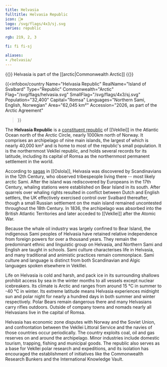 ```yaml
---
title: Helvasia
fulltitle: Helvasia Republic
icon: 🐻‍❄️
logo: /svg/flags/4x3/sj.svg
series: republic

rgb: 219, 2, 3

fi: fi fi-sj

aliases:
- /helvasia/
---
```

{{<note series>}}
 Helvasia is part of the [[arctic|Commonwealth Arctic]]
{{</note>}}

{{<infobox/country
	 Name="Helvasia Republic"
	 RealName="Island of Svalbard"
	 Type="Republic"
	 Commonwealth="Arctic"
	 Flag="/svg/flags/helvasia.svg"
	 SmallFlag="/svg/flags/4x3/sj.svg"
	 Population="32,400"
	 Capital="Romsa"
	 Languages="Northern Sami, English, Norwegian"
	 Area="62,045 km²"
	 Accession="2026, as part of the Arctic Agreement"
 >}}

The <span class="fi fi-sj"></span> **Helvasia Republic** is a [constituent republic](/republics/) of [[Vekllei]] in the Atlantic Ocean north of the Arctic Circle, nearly 1000km north of Norway. It comprises an archipelago of nine main islands, the largest of which is nearly 40,000 km² and is home to most of the republic's small population. It is the northernmost Vekllei republic, and holds several records for its latitude, including its capital of Romsa as the northernmost permanent settlement in the world.

According to [sagas](/sagas/) in [[Oslola]], Helvasia was discovered by Scandinavians in the 12th Century, who observed tribespeople living there -- most likely arctic Sami. After the island was rediscovered by Europeans in the 17th Century, whaling stations were established on Bear Island in its south. After quarrels over whaling rights resulted in conflict between Dutch and English settlers, the UK effectively exercised control over Svalbard thereafter, though a small Russian settlement on the main island remained uncontested throughout the 18th Century. In 1836, the archipelago was absorbed into the British Atlantic Territories and later acceded to [[Vekllei]] after the Atomic War.

Because the whale oil industry was largely confined to Bear Island, the indigenous Sami peoples of Helvasia have retained relative independence from foreign powers for over a thousand years. They remain the predominant ethnic and linguistic group on Helvasia, and Northern Sami and English are taught in schools. Sami culture characterises life in Helvasia, and many traditional and animistic practices remain commonplace. Sami culture and language is distinct from both Scandinavian and Algic languages spoken elsewhere in Veklllei.

Life on Helvasia is cold and harsh, and pack ice in its surrounding shallows prohibit access by sea in the winter months to all vessels except nuclear icebreakers. Its climate is Arctic and ranges from around 15 °C in summer to -40 °C in winter. Its extreme latitude means Helvasia experiences midnight sun and polar night for nearly a hundred days in both summer and winter respectively. Polar Bears remain dangerous there and many Helvasians carry rifles outdoors. Outside of company towns and nomads nearly all Helvasians live in the capital of Romsa.

Helvasia has economic zone disputes with Norway and the Soviet Union, and confrontation between the Vekllei Littoral Service and the navies of those countries occur periodically. The country exploits coal, oil and gas reserves on and around the archipelago. Minor industries include domestic tourism, trapping, fishing and municipal goods. The republic also serves as a base for Vekllei polar research and expeditions, and its isolation has encouraged the establishment of initiatives like the Commonwealth Research Bunkers and the International Knowledge Vault.

